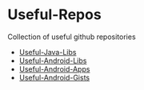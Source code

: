 # Useful-Repos
Collection of useful github repositories

* [Useful-Java-Libs](/Useful-Java-Libs.md)
* [Useful-Android-Libs](/Useful-Android-Libs.md)
* [Useful-Android-Apps](/Useful-Android-Apps.md)
* [Useful-Android-Gists](/Useful-Android-Gists)
